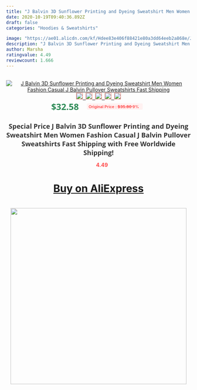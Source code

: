 ```yaml
---
title: "J Balvin 3D Sunflower Printing and Dyeing Sweatshirt Men Women Fashion Casual J Balvin Pullover Sweatshirts Fast Shipping"
date: 2020-10-19T09:40:36.892Z
draft: false
categories: "Hoodies & Sweatshirts"

image: "https://ae01.alicdn.com/kf/Hdee83e406f88421e80a3dd64eeb2a868e/J-Balvin-3D-Sunflower-Printing-and-Dyeing-Sweatshirt-Men-Women-Fashion-Casual-J-Balvin-Pullover-Sweatshirts.jpg"
description: "J Balvin 3D Sunflower Printing and Dyeing Sweatshirt Men Women Fashion Casual J Balvin Pullover Sweatshirts Fast Shipping"
author: Marsha
ratingvalue: 4.49
reviewcount: 1.666
---
```

<br>
<div style="text-align: center;">
<a href="https://s.click.aliexpress.com/e/_AlAwxj" target="_blank" rel="nofollow noopener noreferrer"><img alt="J Balvin 3D Sunflower Printing and Dyeing Sweatshirt Men Women Fashion Casual J Balvin Pullover Sweatshirts Fast Shipping" class="magnifier-image" src="https://ae01.alicdn.com/kf/Hdee83e406f88421e80a3dd64eeb2a868e/J-Balvin-3D-Sunflower-Printing-and-Dyeing-Sweatshirt-Men-Women-Fashion-Casual-J-Balvin-Pullover-Sweatshirts.jpg_640x640.jpg">
<br>
<img style="border:1px solid salmon" src="https://ae01.alicdn.com/kf/Hdee83e406f88421e80a3dd64eeb2a868e/J-Balvin-3D-Sunflower-Printing-and-Dyeing-Sweatshirt-Men-Women-Fashion-Casual-J-Balvin-Pullover-Sweatshirts.jpg_120x120.jpg">&nbsp;&nbsp;<img style="border:1px solid salmon" src="https://ae01.alicdn.com/kf/H75064a5594044b95ad52f3ce90adb3c2b/J-Balvin-3D-Sunflower-Printing-and-Dyeing-Sweatshirt-Men-Women-Fashion-Casual-J-Balvin-Pullover-Sweatshirts.jpg_120x120.jpg">&nbsp;&nbsp;<img style="border:1px solid salmon" src="_120x120.jpg">&nbsp;&nbsp;<img style="border:1px solid salmon" src="_120x120.jpg">&nbsp;&nbsp;<img style="border:1px solid salmon" src="_120x120.jpg"></a></div><br0>
<div style="text-align: center;"><span style="background-color: white; border: 0px; box-sizing: border-box; color: seagreen; display: inline-block; font-family: &quot;open sans&quot; , &quot;arial&quot; , &quot;helvetica&quot; , sans-serif , &quot;heiti&quot;; font-size: 24px; font-stretch: inherit; font-weight: 700; line-height: inherit; margin: 0px 10px 0px 0px; padding: 0px; vertical-align: middle;">$32.58 </span>
<span style="background: rgb(255 , 241 , 241); border-radius: 3px; border: 0px; box-sizing: border-box; color: #ff4747; display: inline-block; font-family: inherit; font-size: 12px; font-stretch: inherit; font-style: inherit; font-variant: inherit; font-weight: 600; line-height: inherit; margin: 0px; padding: 2px 5px; transform: scale(0.9); vertical-align: middle;">Original Price : <b style="text-decoration: line-through;">$35.80 </b> 9%&nbsp;&nbsp;</span></div>
<h1 style="color: #333333; display: inline-block; font-family: &quot;open sans&quot; , &quot;arial&quot; , &quot;helvetica&quot; , sans-serif , &quot;heiti&quot;; font-size: 18px; font-stretch: inherit; font-weight: 700; text-align: center;">Special Price J Balvin 3D Sunflower Printing and Dyeing Sweatshirt Men Women Fashion Casual J Balvin Pullover Sweatshirts Fast Shipping with Free Worldwide Shipping!</h1>
<div style="color: #ff4747; text-align: center;">
<img src="https://4.bp.blogspot.com/-M0ZcTcb-5uY/XleCXlxnR4I/AAAAAAAAAEc/OrjgMkXV1oMQFaCRZj5HQwOCBcu3w1FegCPcBGAYYCw/s1600/star.png" style="height: 15px;">&nbsp;<b>4.49</b></div>
<div class="button_cont" align="center"><a class="buynow_a" href="https://s.click.aliexpress.com/e/_AlAwxj" target="_blank" rel="nofollow noopener noreferrer"><H1>Buy on AliExpress</H1></a></div><br>
<div class="separator" style="clear: both; text-align: center;">
<img src="https://lh3.googleusercontent.com/-pTy5HemUv9M/XlePHvY0dAI/AAAAAAAAAE4/0nX5iRUoIWY8eMW9Dpxeirr157OZliDIgCLcBGAsYHQ/s1600/badge.gif" width="480">
</div>
